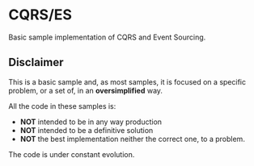 # CQRS/ES 

Basic sample implementation of CQRS and Event Sourcing.

## Disclaimer

This is a basic sample and, as most samples, it is focused on a specific problem, or a set of, in an **oversimplified** way.

All the code in these samples is:

* **NOT** intended to be in any way production
* **NOT** intended to be a definitive solution
* **NOT** the best implementation neither the correct one, to a problem.

The code is under constant evolution.
